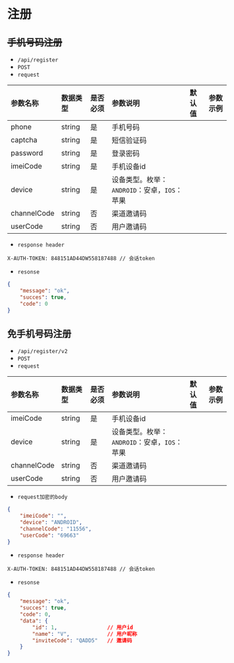 # 注册
## ~~手机号码注册~~
- `/api/register`
- `POST`
- `request`

| 参数名称 | 数据类型 | 是否必须 |参数说明|默认值|参数示例|
| :-----| :---- | :---- | :---- | :---- | :---- |
| phone | string | 是 | 手机号码|||
| captcha | string | 是 | 短信验证码|||
| password | string | 是 | 登录密码|||
| imeiCode | string | 是 | 手机设备id|||
| device | string | 是 | 设备类型。枚举：`ANDROID`：安卓，`IOS`：苹果||
| channelCode | string | 否 |渠道邀请码|||
| userCode | string | 否 | 用户邀请码|||

- `response header`
```
X-AUTH-TOKEN: 848151AD44DW558187488 // 会话token
```
- `resonse`
```json
{
    "message": "ok",
    "succes": true,
    "code": 0
}
```

## 免手机号码注册
- `/api/register/v2`
- `POST`
- `request`

| 参数名称 | 数据类型 | 是否必须 |参数说明|默认值|参数示例|
| :-----| :---- | :---- | :---- | :---- | :---- |
| imeiCode | string | 是 | 手机设备id|||
| device | string | 是 | 设备类型。枚举：`ANDROID`：安卓，`IOS`：苹果||
| channelCode | string | 否 |渠道邀请码|||
| userCode | string | 否 | 用户邀请码|||

- `request加密的body`
```json
{
    "imeiCode": "",
    "device": "ANDROID",
    "channelCode": "11556",
    "userCode": "69663"
}
```

- `response header`
```
X-AUTH-TOKEN: 848151AD44DW558187488 // 会话token
```
- `resonse`
```json
{
    "message": "ok",
    "succes": true,
    "code": 0,
    "data": {
        "id": 1,                // 用户id
        "name": "V",            // 用户昵称
        "inviteCode": "QADD5"   // 邀请码
    }
}
```